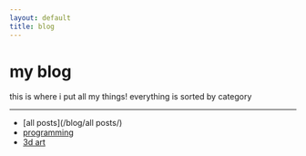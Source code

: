 ```yaml
---
layout: default
title: blog
---
```

# my blog
this is where i put all my things! everything is sorted by category

---

- [all posts](/blog/all posts/)
- [programming](/blog/programming/)
- [3d art](</blog/3d art/>)
